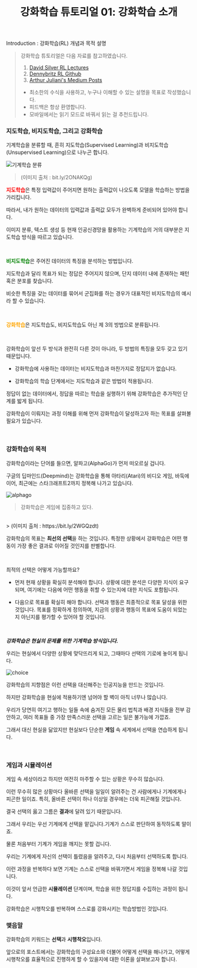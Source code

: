 ﻿---
layout: post
title: "강화학습 튜토리얼 01: 강화학습 소개"
categories: rl
---
Introduction : 강화학습(RL) 개념과 목적 설명

> 강화학습 튜토리얼은 다음 자료를 참고하였습니다.
> 1. [David Silver RL Lectures](https://www.davidsilver.uk/teaching/)
> 2. [Dennybritz RL Github](https://github.com/dennybritz/reinforcement-learning)
> 3. [Arthur Juliani's Medium Posts](https://medium.com/emergent-future/simple-reinforcement-learning-with-tensorflow-part-0-q-learning-with-tables-and-neural-networks-d195264329d0)
>
> - 최소한의 수식을 사용하고, 누구나 이해할 수 있는 설명을 목표로 작성했습니다.
> - 피드백은 항상 환영합니다.
> - 모바일에서는 읽기 모드로 바꿔서 읽는 걸 추천드립니다.

### 지도학습, 비지도학습, 그리고 강화학습

기계학습을 분류할 때, 흔히 지도학습(Supervised Learning)과 비지도학습(Unsupervised Learning)으로 나누곤 합니다. 

![기계학습 분류](https://miro.medium.com/max/1400/0*F23wacf0xFsV4I40.jpg)
> (이미지 출처 : bit.ly/2ONAKQg)

<span style="color:red">**지도학습**</span>은 특정 입력값이 주어지면 원하는 출력값이 나오도록 모델을 학습하는 방법을 가리킵니다. 

따라서, 내가 원하는 데이터의 입력값과 출력값 모두가 완벽하게 준비되어 있어야 합니다.

이미지 분류, 텍스트 생성 등 현재 인공신경망을 활용하는 기계학습의 거의 대부분은 지도학습 방식을 따르고 있습니다.

<br/>

<span style="color:green">**비지도학습**</span>은 주어진 데이터의 특징을 분석하는 방법입니다.

지도학습과 달리 목표가 되는 정답은 주어지지 않으며, 단지 데이터 내에 존재하는 패턴 혹은 분포를 찾습니다.

비슷한 특징을 갖는 데이터를 묶어서 군집화를 하는 경우가 대표적인 비지도학습의 예시라 할 수 있습니다.

<br/>

<span style="color:orange">**강화학습**</span>은 지도학습도, 비지도학습도 아닌 제 3의 방법으로 분류됩니다. 

<br>

강화학습이 앞선 두 방식과 완전히 다른 것이 아니라, 두 방법의 특징을 모두 갖고 있기 때문입니다.

- 강화학습에 사용하는 데이터는 비지도학습과 마찬가지로 정답지가 없습니다.

- 강화학습의 학습 단계에서는 지도학습과 같은 방법이 적용됩니다.

정답이 없는 데이터에서, 정답을 따르는 학습을 실행하기 위해 강화학습은 추가적인 단계를 밟게 됩니다.

강화학습이 이뤄지는 과정 이해를 위해 먼저 강화학습이 달성하고자 하는 목표를 살펴볼 필요가 있습니다.

<br/>

### 강화학습의 목적

강화학습이라는 단어를 들으면, 알파고(AlphaGo)가 먼저 떠오르실 겁니다.

구글의 딥마인드(Deepmind)는 강화학습을 통해 아타리(Atari)의 비디오 게임, 바둑에 이어, 최근에는 스타크래프트2까지 정복해 나가고 있습니다.


![alphago](https://miro.medium.com/max/1400/0*mK7a7fkAl1OVviL0.)
> 강화학습은 게임에 집중하고 있다. 
<br/>
> (이미지 출처 : https://bit.ly/2WGQzdt)

강화학습의 목표는 **최선의 선택**을 하는 것입니다. 특정한 상황에서 강화학습은 어떤 행동이 가장 좋은 결과로 이어질 것인지를 판별합니다. 

<br/>

최적의 선택은 어떻게 가능할까요? 


- 먼저 현재 상황을 확실히 분석해야 합니다. 상황에 대한 분석은 다양한 지식이 요구되며, 여기에는 다음에 어떤 행동을 취할 수 있는지에 대한 지식도 포함됩니다. 

- 다음으로 목표를 확실히 해야 합니다. 선택과 행동은 최종적으로 목표 달성을 위한 것입니다. 목표를 정확하게 정의하여, 지금의 상황과 행동이 목표에 도움이 되었는지 아닌지를 평가할 수 있어야 할 것입니다.

<br>

**_강화학습은 현실의 문제를 위한 기계학습 방식입니다._**

우리는 현실에서 다양한 상황에 맞닥뜨리게 되고, 그때마다 선택의 기로에 놓이게 됩니다. 

![choice](https://cdn.pixabay.com/photo/2017/05/17/07/29/direction-2320124_1280.jpg)

강화학습의 지향점은 이런 선택을 대신해주는 인공지능을 만드는 것입니다. 

하지만 강화학습을 현실에 적용하기엔 넘어야 할 벽이 아직 너무나 많습니다. 

우리가 당연히 여기고 행하는 일들 속에 숨겨진 모든 물리 법칙과 배경 지식들을 전부 감안하고, 여러 목표들 중 가장 만족스러운 선택을 고르는 일은 불가능에 가깝죠.

그래서 대신 현실을 닮았지만 현실보다 단순한 **게임** 속 세계에서 선택을 연습하게 됩니다.

<br/>

### 게임과 시뮬레이션

게임 속 세상이라고 하지만 여전히 마주할 수 있는 상황은 무수히 많습니다. 

이런 무수히 많은 상황마다 올바른 선택을 일일이 알려주는 건 사람에게나 기계에게나 피곤한 일이죠. 특히, 올바른 선택이 하나 이상일 경우에는 더욱 피곤해질 것입니다. 

결국 선택의 옳고 그름은 **결과**에 달려 있기 때문입니다.

그래서 우리는 우선 기계에게 선택을 맡깁니다.기계가 스스로 판단하여 동작하도록 말이죠.

물론 처음부터 기계가 게임을 깨지는 못할 겁니다.

우리는 기계에게 자신의 선택이 틀렸음을 알려주고, 다시 처음부터 선택하도록 합니다.

이런 과정을 반복하다 보면 기계는 스스로 선택을 바꿔가면서 게임을 정복해 나갈 것입니다.

이것이 앞서 언급한 **시뮬레이션** 단계이며, 학습을 위한 정답지를 수집하는 과정이 됩니다.

강화학습은 시행착오를 반복하며 스스로를 강화시키는 학습방법인 것입니다.

### 맺음말

강화학습의 키워드는 **선택**과 **시행착오**입니다. 

앞으로의 포스트에서는 강화학습의 구성요소와 더불어 어떻게 선택을 해나가고, 어떻게 시행착오를 효율적으로 진행하게 할 수 있을지에 대한 이론을 살펴보고자 합니다. 